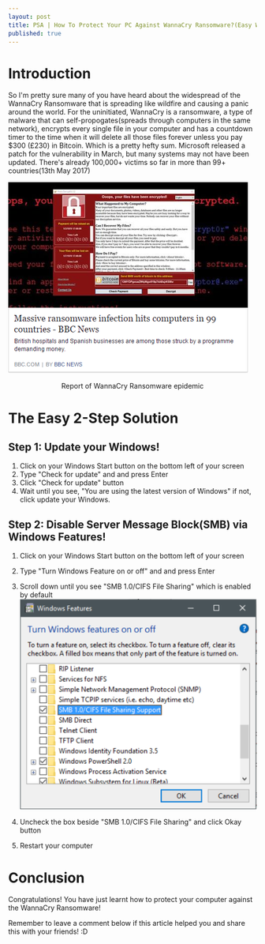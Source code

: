 ```yaml
---
layout: post
title: PSA | How To Protect Your PC Against WannaCry Ransomware?(Easy Way)
published: true
---
```


# Introduction
So I'm pretty sure many of you have heard about the widespread of the WannaCry Ransomware that is spreading like wildfire and causing a panic around the world.
For the uninitiated, WannaCry is a ransomware, a type of malware that can self-propogates(spreads through computers in the same network), encrypts every single file in your computer and has a countdown timer to the time when it will delete all those files forever unless you pay $300 (£230) in Bitcoin. Which is a pretty hefty sum.
Microsoft released a patch for the vulnerability in March, but many systems may not have been updated.
There's already 100,000+ victims so far in more than 99+ countries(13th May 2017)

![p1](/images/p11.PNG)
<center>Report of WannaCry Ransomware epidemic</center>


# The Easy 2-Step Solution
## Step 1: Update your Windows! 
1) Click on your Windows Start button on the bottom left of your screen
2) Type "Check for update" and and press Enter
3) Click "Check for update" button
4) Wait until you see, "You are using the latest version of Windows" if not, click update your Windows.

## Step 2: Disable Server Message Block(SMB) via Windows Features!
1) Click on your Windows Start button on the bottom left of your screen
2) Type "Turn Windows Feature on or off" and and press Enter
3) Scroll down until you see "SMB 1.0/CIFS File Sharing" which is enabled by default
![p3](/images/p22.png)

4) Uncheck the box beside "SMB 1.0/CIFS File Sharing" and click Okay button
5) Restart your computer

# Conclusion
Congratulations! You have just learnt how to protect your computer against the WannaCry Ransomware!

Remember to leave a comment below if this article helped you and share this with your friends! :D

